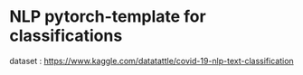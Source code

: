 # NLP pytorch-template for classifications

dataset : https://www.kaggle.com/datatattle/covid-19-nlp-text-classification
